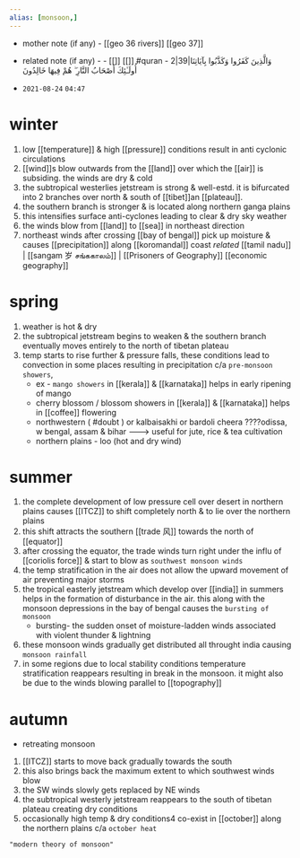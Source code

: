 ```yaml
---
alias: [monsoon,]
---
```

- mother note (if any)
		- [[geo 36 rivers]] [[geo 37]]
- related note (if any) -
		- [[]] [[]]
#quran - 2|39|وَالَّذِينَ كَفَرُوا وَكَذَّبُوا بِآيَاتِنَا أُولَـٰئِكَ أَصْحَابُ النَّارِ ۖ هُمْ فِيهَا خَالِدُونَ

- `2021-08-24`  `04:47`

# winter
1. low [[temperature]] & high [[pressure]] conditions result in anti cyclonic circulations
2. [[wind]]s blow outwards from the [[land]] over which the [[air]] is subsiding. the winds are dry & cold
3. the subtropical westerlies jetstream is strong & well-estd. it is bifurcated into 2 branches over north & south of [[tibet]]an [[plateau]].
4. the southern branch is stronger & is located along northern ganga plains
5. this intensifies surface anti-cyclones leading to clear & dry sky weather
6. the winds blow from [[land]] to [[sea]] in northeast direction
7. northeast winds after crossing [[bay of bengal]] pick up moisture & causes [[precipitation]] along [[koromandal]] coast _related_ [[tamil nadu]] | [[sangam 岁 சங்ககாலம்]] | [[Prisoners of Geography]] [[economic geography]]
# spring
1. weather is hot & dry
2. the subtropical jetstream begins to weaken & the southern branch eventually moves entirely to the north of tibetan plateau
3. temp starts to rise further & pressure falls, these conditions lead to convection in some places resulting in precipitation c/a `pre-monsoon showers`,
	- ex - `mango showers` in [[kerala]] & [[karnataka]] helps in early ripening of mango
	- cherry blossom / blossom showers in [[kerala]] & [[karnataka]] helps in [[coffee]] flowering
	- northwestern ( #doubt ) or kalbaisakhi or bardoli cheera ????odissa, w bengal, assam & bihar ---> useful for jute, rice & tea cultivation
	- northern plains - loo (hot and dry wind)
# summer
1. the complete development of low pressure cell over desert in northern plains causes [[ITCZ]] to shift completely north & to lie over the northern plains
2. this shift attracts the southern [[trade 风]] towards the north of [[equator]]
3. after crossing the equator, the trade winds turn right under the influ of [[coriolis force]] & start to blow as `southwest monsoon winds`
4. the temp stratification in the air does not allow the upward movement of air preventing major storms
5. the tropical easterly jetstream which develop over [[india]] in summers helps in the formation of disturbance in the air. this along with the monsoon depressions in the bay of bengal causes the `bursting of monsoon`
	- bursting- the sudden onset of moisture-ladden winds associated with violent thunder & lightning
6. these monsoon winds gradually get distributed all throught india causing `monsoon rainfall`
7. in some regions due to local stability conditions temperature stratification reappears resulting in break in the monsoon. it might also be due to the winds blowing parallel to [[topography]]
# autumn
- retreating monsoon
1. [[ITCZ]] starts to move back gradually towards the south
2. this also brings back the maximum extent to which southwest winds blow
3. the SW winds slowly gets replaced by NE winds
4. the subtropical westerly jetstream reappears to the south of tibetan plateau creating dry conditions
5. occasionally high temp & dry conditions4 co-exist in [[october]] along the northern plains c/a `october heat`

```query
"modern theory of monsoon"
```
